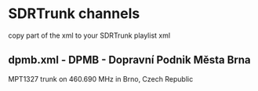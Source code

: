 # SDRTrunk channels
copy part of the xml to your SDRTrunk playlist xml
## dpmb.xml - DPMB - Dopravní Podnik Města Brna
MPT1327 trunk on 460.690 MHz in Brno, Czech Republic
